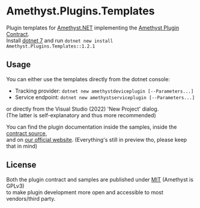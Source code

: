 # Amethyst.Plugins.Templates

Plugin templates for [Amethyst.NET](https://github.com/KinectToVR/Amethyst) implementing the [Amethyst Plugin Contract](https://github.com/KinectToVR/Amethyst/tree/main/Amethyst.Plugins.Contract).  
Install [dotnet 7](https://dotnet.microsoft.com/) and run `dotnet new install Amethyst.Plugins.Templates::1.2.1`

## Usage

You can either use the templates directly from the dotnet console:
- Tracking provider: `dotnet new amethystdeviceplugin [--Parameters...]`
- Service endpoint: `dotnet new amethystserviceplugin [--Parameters...]`

or directly from the Visual Studio (2022) 'New Project' dialog.  
(The latter is self-explanatory and thus more recommended)

You can find the plugin documentation inside the samples, inside the [contract source](https://github.com/KinectToVR/Amethyst/tree/main/Amethyst.Plugins.Contract),  
and on [our official website](https://docs.k2vr.tech/). (Everything's still in preview tho, please keep that in mind)

## License

Both the plugin contract and samples are published under [MIT](LICENSE.md) (Amethyst is GPLv3)  
to make plugin development more open and accessible to most vendors/third party.